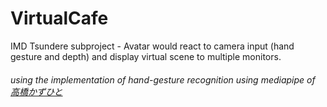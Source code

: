 # VirtualCafe
 IMD Tsundere subproject - Avatar would react to camera input (hand gesture and depth) and display virtual scene to multiple monitors.

###### using the implementation of hand-gesture recognition using mediapipe of [高橋かずひと](https://github.com/Kazuhito00/hand-gesture-recognition-using-mediapipe)
